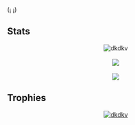 (¡ ¡)
<h2>Stats</h2>
<p align="center"> 
  <img src="https://github-readme-stats.vercel.app/api?username=dkdkv&show_icons=true&theme=gotham" alt="dkdkv" />
  <br/>
  <br/>
  <img align="center" src="https://github-readme-streak-stats.herokuapp.com/?user=dkdkv&theme=gotham" />
  <br/>
  <br/>  
  <img align="center" src="https://github-readme-stats.vercel.app/api/top-langs/?username=dkdkv&title_color=ffffff&text_color=c9cacc&icon_color=2bbc8a&bg_color=1d1f21&langs_count=5" />
</p>

<h2>Trophies</h2>
<p align="center"> 
  <a href="https://github.com/ryo-ma/github-profile-trophy"><img src="https://github-profile-trophy.vercel.app/?username=dkdkv" alt="dkdkv" /></a>
</p>


